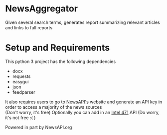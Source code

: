 # NewsAggregator
Given several search terms, generates report summarizing relevant articles and links to full reports

# Setup and Requirements
This python 3 project has the following dependencies
- docx
- requests
- easygui
- json
- feedparser

It also requires users to go to <a href='www.newsapi.org'>NewsAPI's</a> website and generate an API key in order to access a majority of the news sources  
(Don't worry, it's free)
Optionally you can add in an <a href='https://intel471.com/'>Intel 471</a> API
(Do worry, it's not free :( )

Powered in part by NewsAPI.org
